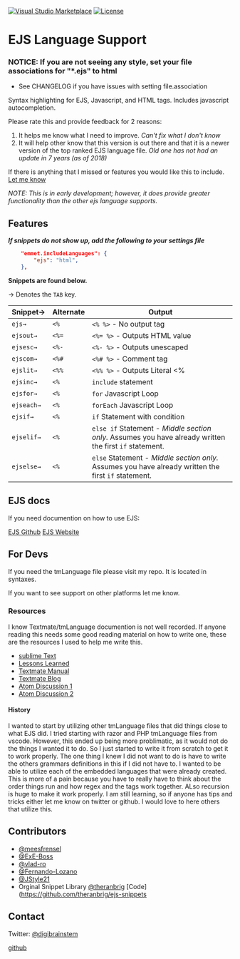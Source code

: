 [![Visual&nbsp;Studio Marketplace](https://img.shields.io/visual-studio-marketplace/v/DigitalBrainstem.javascript-ejs-support.svg?label=Visual%20Studio%20Marketplace)](https://marketplace.visualstudio.com/items?itemName=DigitalBrainstem.javascript-ejs-support)
[![License](https://img.shields.io/github/license/Digitalbrainstem/ejs-grammar.svg)](https://github.com/Digitalbrainstem/ejs-grammar/blob/master/LICENSE)

# EJS Language Support #

### NOTICE: If you are not seeing any style, set your file associations for "*.ejs" to html ###

- See CHANGELOG if you have issues with setting file.association

Syntax highlighting for EJS, Javascript, and HTML tags. Includes javascript autocompletion.

Please rate this and provide feedback for 2 reasons:

1. It helps me know what I need to improve. *Can't fix what I don't know*
2. It will help other know that this version is out there and that it is a newer version of the top ranked EJS language file. *Old one has not had an update in 7 years (as of 2018)*

If there is anything that I missed or features you would like this to include. [Let me know](https://github.com/Digitalbrainstem/ejs-grammar/issues)

*NOTE: This is in early development; however, it does provide greater functionality than the other ejs language supports.*

## Features

***If snippets do not show up, add the following to your settings file***

```json
    "emmet.includeLanguages": {
        "ejs": "html",
    },
```

**Snippets are found below.**

→ Denotes the `TAB` key.

| Snippet→   | Alternate  | Output                                                                                                  |
| ---------- | --------   | ------------------------------------------------------------------------------------------------------- |
| `ejs→`     | `<%`       | `<% %>` - No output tag                                                                                 |
| `ejsout→`  | `<%=`      | `<%= %>` - Outputs HTML value                                                                           |
| `ejsesc→`  | `<%-`      | `<%- %>` - Outputs unescaped                                                                            |
| `ejscom→`  | `<%#`      | `<%# %>` - Comment tag                                                                                  |
| `ejslit→`  | `<%%`      | `<%% %>` - Outputs Literal <%                                                                           |
| `ejsinc→`  | `<%`       | `include` statement                                                                                       |
| `ejsfor→`  | `<%`       | `for` Javascript Loop                                                                                             |
| `ejseach→` | `<%`       | `forEach` Javascript Loop                                                                                     |
| `ejsif→`   | `<%`       | `if` Statement with condition                                                                                     |
| `ejselif→` | `<%`       | `else if` Statement - *Middle section only.* Assumes you have already written the first `if` statement. |
| `ejselse→` | `<%`       | `else` Statement - *Middle section only.* Assumes you have already written the first `if` statement.    |

## EJS docs ##

If you need documention on how to use EJS:

[EJS Github](https://github.com/mde/ejs)
[EJS Website](https://ejs.co/)

## For Devs ##

If you need the tmLanguage file please visit my repo. It is located in syntaxes.

If you want to see support on other platforms let me know.

### Resources ###

I know Textmate/tmLanguage documention is not well recorded. If anyone reading this needs some good reading material on how to write one, these are the resources I used to help me write this.

+ [sublime Text](https://www.sublimetext.com/docs/3/scope_naming.html)
+ [Lessons Learned](https://www.apeth.com/nonblog/stories/textmatebundle.html)
+ [Textmate Manual](https://macromates.com/manual/en/language_grammars#language_grammars)
+ [Textmate Blog](https://blog.macromates.com/2005/language-grammars/)
+ [Atom Discussion 1](https://discuss.atom.io/t/first-steps-to-build-a-language-highlight/12047/5)
+ [Atom Discussion 2](https://discuss.atom.io/t/syntax-theme-nested-elements-recursivity-for-pattern/36536/5)

#### History ####

I wanted to start by utilizing other tmLanguage files that did things close to what EJS did. I tried starting with razor and PHP tmLanguage files from vscode. However, this ended up being more problimatic, as it would not do the things I wanted it to do. So I just started to write it from scratch to get it to work properly. The one thing I knew I did not want to do is have to write the others grammars definitions in this if I did not have to. I wanted to be able to utilize each of the embedded languages that were already created. This is more of a pain because you have to really have to think about the order things run and how regex and the tags work together. ALso recursion is huge to make it work properly. I am still learning, so if anyone has tips and tricks either let me know on twitter or github. I would love to here others that utilize this.

## Contributors ##

+ [@meesfrensel](https://github.com/meesfrensel)
+ [@ExE-Boss](https://github.com/ExE-Boss)
+ [@vlad-ro](https://github.com/vlad-ro)
+ [@Fernando-Lozano](https://github.com/Fernando-Lozano)
+ [@JStyle21](https://github.com/JStyle21)
+ Orginal Snippet Library [@theranbrig](https://github.com/theranbrig) [Code](https://github.com/theranbrig/ejs-snippets

## Contact ##

Twitter: [@digibrainstem](https://twitter.com/digibrainstem)

[github](https://github.com/DigitalBrainstem/ejs-grammar)
